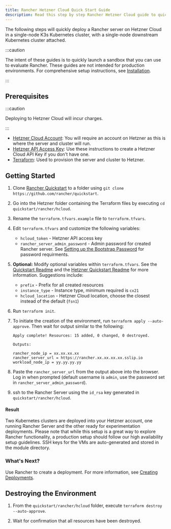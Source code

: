 ```yaml
---
title: Rancher Hetzner Cloud Quick Start Guide
description: Read this step by step Rancher Hetzner Cloud guide to quickly deploy a Rancher server with a single-node downstream Kubernetes cluster attached.
---
```


<head>
  <link rel="canonical" href="https://ranchermanager.docs.rancher.com/getting-started/quick-start-guides/deploy-rancher-manager/hetzner-cloud"/>
</head>

The following steps will quickly deploy a Rancher server on Hetzner Cloud in a single-node K3s Kubernetes cluster, with a single-node downstream Kubernetes cluster attached.

:::caution

The intent of these guides is to quickly launch a sandbox that you can use to evaluate Rancher. These guides are not intended for production environments. For comprehensive setup instructions, see [Installation](../../../../new_docs/installation-and-upgrade/installation-and-upgrade.md).

:::

## Prerequisites

:::caution

Deploying to Hetzner Cloud will incur charges.

:::

- [Hetzner Cloud Account](https://www.hetzner.com): You will require an account on Hetzner as this is where the server and cluster will run.
- [Hetzner API Access Key](https://docs.hetzner.cloud/#getting-started): Use these instructions to create a Hetzner Cloud API Key if you don't have one.
- [Terraform](https://www.terraform.io/downloads.html): Used to provision the server and cluster to Hetzner.


## Getting Started

1. Clone [Rancher Quickstart](https://github.com/rancher/quickstart) to a folder using `git clone https://github.com/rancher/quickstart`.

2. Go into the Hetzner folder containing the Terraform files by executing `cd quickstart/rancher/hcloud`.

3. Rename the `terraform.tfvars.example` file to `terraform.tfvars`.

4. Edit `terraform.tfvars` and customize the following variables:
    - `hcloud_token` - Hetzner API access key
    - `rancher_server_admin_password` - Admin password for created Rancher server. See [Setting up the Bootstrap Password](../../../../new_docs/installation-and-upgrade/resources/bootstrap-password.md#password-requirements) for password requirments.

5. **Optional:** Modify optional variables within `terraform.tfvars`.
See the [Quickstart Readme](https://github.com/rancher/quickstart) and the [Hetzner Quickstart Readme](https://github.com/rancher/quickstart/tree/master/rancher/hcloud) for more information.
Suggestions include:

   - `prefix` - Prefix for all created resources
   - `instance_type` - Instance type, minimum required is `cx21`
   - `hcloud_location` - Hetzner Cloud location, choose the closest instead of the default (`fsn1`)

6. Run `terraform init`.

7. To initiate the creation of the environment, run `terraform apply --auto-approve`. Then wait for output similar to the following:

    ```
    Apply complete! Resources: 15 added, 0 changed, 0 destroyed.

    Outputs:

    rancher_node_ip = xx.xx.xx.xx
    rancher_server_url = https://rancher.xx.xx.xx.xx.sslip.io
    workload_node_ip = yy.yy.yy.yy
    ```

8. Paste the `rancher_server_url` from the output above into the browser. Log in when prompted (default username is `admin`, use the password set in `rancher_server_admin_password`).
9. ssh to the Rancher Server using the `id_rsa` key generated in `quickstart/rancher/hcloud`.

#### Result

Two Kubernetes clusters are deployed into your Hetzner account, one running Rancher Server and the other ready for experimentation deployments. Please note that while this setup is a great way to explore Rancher functionality, a production setup should follow our high availability setup guidelines. SSH keys for the VMs are auto-generated and stored in the module directory.

### What's Next?

Use Rancher to create a deployment. For more information, see [Creating Deployments](../deploy-workloads/deploy-workloads.md).

## Destroying the Environment

1. From the `quickstart/rancher/hcloud` folder, execute `terraform destroy --auto-approve`.

2. Wait for confirmation that all resources have been destroyed.
